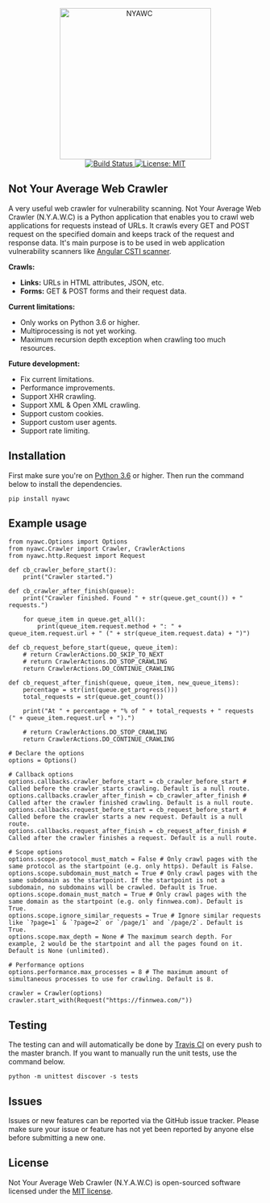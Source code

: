 <p align="center">
    <img src="https://i.imgur.com/ONCi3C2.png" width="300" height="300" alt="NYAWC">
    <br/>
    <a href="https://travis-ci.org/tijme/not-your-average-web-crawler">
        <img src="https://travis-ci.org/tijme/not-your-average-web-crawler.svg?branch=master" alt="Build Status">
    </a>
    <a href="LICENSE.md">
        <img src="https://img.shields.io/badge/License-MIT-yellow.svg" alt="License: MIT">
    </a>
</p>

## Not Your Average Web Crawler
A very useful web crawler for vulnerability scanning. Not Your Average Web Crawler (N.Y.A.W.C) is a Python application that enables you to crawl web applications for requests instead of URLs. It crawls every GET and POST request on the specified domain and keeps track of the request and response data. It's main purpose is to be used in web application vulnerability scanners like [Angular CSTI scanner](https://github.com/tijme/angular-csti-scanner).

**Crawls:**

- **Links:** URLs in HTML attributes, JSON, etc.
- **Forms:** GET & POST forms and their request data.

**Current limitations:**
- Only works on Python 3.6 or higher.
- Multiprocessing is not yet working.
- Maximum recursion depth exception when crawling too much resources.

**Future development:**

- Fix current limitations.
- Performance improvements.
- Support XHR crawling.
- Support XML & Open XML crawling.
- Support custom cookies.
- Support custom user agents.
- Support rate limiting.

## Installation
First make sure you're on [Python 3.6](https://www.python.org/) or higher. Then run the command below to install the dependencies.

`pip install nyawc`

## Example usage

    from nyawc.Options import Options
    from nyawc.Crawler import Crawler, CrawlerActions
    from nyawc.http.Request import Request

    def cb_crawler_before_start():
        print("Crawler started.")

    def cb_crawler_after_finish(queue):
        print("Crawler finished. Found " + str(queue.get_count()) + " requests.")

        for queue_item in queue.get_all():
            print(queue_item.request.method + ": " + queue_item.request.url + " (" + str(queue_item.request.data) + ")")

    def cb_request_before_start(queue, queue_item):
        # return CrawlerActions.DO_SKIP_TO_NEXT
        # return CrawlerActions.DO_STOP_CRAWLING
        return CrawlerActions.DO_CONTINUE_CRAWLING

    def cb_request_after_finish(queue, queue_item, new_queue_items):
        percentage = str(int(queue.get_progress()))
        total_requests = str(queue.get_count())

        print("At " + percentage + "% of " + total_requests + " requests (" + queue_item.request.url + ").")

        # return CrawlerActions.DO_STOP_CRAWLING
        return CrawlerActions.DO_CONTINUE_CRAWLING

    # Declare the options
    options = Options()

    # Callback options
    options.callbacks.crawler_before_start = cb_crawler_before_start # Called before the crawler starts crawling. Default is a null route.
    options.callbacks.crawler_after_finish = cb_crawler_after_finish # Called after the crawler finished crawling. Default is a null route.
    options.callbacks.request_before_start = cb_request_before_start # Called before the crawler starts a new request. Default is a null route.
    options.callbacks.request_after_finish = cb_request_after_finish # Called after the crawler finishes a request. Default is a null route.

    # Scope options
    options.scope.protocol_must_match = False # Only crawl pages with the same protocol as the startpoint (e.g. only https). Default is False.
    options.scope.subdomain_must_match = True # Only crawl pages with the same subdomain as the startpoint. If the startpoint is not a subdomain, no subdomains will be crawled. Default is True.
    options.scope.domain_must_match = True # Only crawl pages with the same domain as the startpoint (e.g. only finnwea.com). Default is True.
    options.scope.ignore_similar_requests = True # Ignore similar requests like `?page=1` & `?page=2` or `/page/1` and `/page/2`. Default is True.
    options.scope.max_depth = None # The maximum search depth. For example, 2 would be the startpoint and all the pages found on it. Default is None (unlimited).

    # Performance options
    options.performance.max_processes = 8 # The maximum amount of simultaneous processes to use for crawling. Default is 8. 

    crawler = Crawler(options)
    crawler.start_with(Request("https://finnwea.com/"))

## Testing

The testing can and will automatically be done by [Travis CI](https://travis-ci.com/) on every push to the master branch. If you want to manually run the unit tests, use the command below.

`python -m unittest discover -s tests`

## Issues

Issues or new features can be reported via the GitHub issue tracker. Please make sure your issue or feature has not yet been reported by anyone else before submitting a new one.

## License

Not Your Average Web Crawler (N.Y.A.W.C) is open-sourced software licensed under the [MIT license](LICENSE.md).
